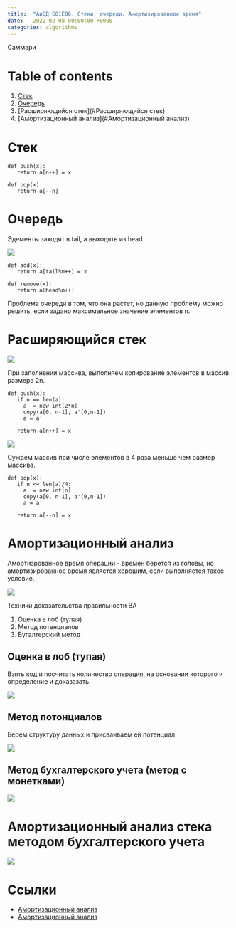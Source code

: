 ```yaml
---
title:  "АиСД S01E06. Стеки, очереди. Амортизированное время"
date:   2022-02-08 00:00:00 +0000
categories: algorithms
---
```


Саммари

# Table of contents
1. [Стек](#Стек)
1. [Очередь](#Очередь)
1. [Расширяющийся стек](#Расширяющийся стек)
1. [Амортизационный анализ](#Амортизационный анализ)


# Стек

```
def push(x):
   return a[n++] = x

def pop(x):
   return a[--n]
```

# Очередь

Эдементы заходят в tail, а выходять из head.

![](../assets/images/algorithms/mavrin/s1/l6/queue.webp)
 
```
def add(x):
   return a[tail%n++] = x

def remove(x):
   return a[head%n++]
```

Проблема очереди в том, что она растет, но данную проблему можно решить, если задано максимальное значение 
элементов n.

# Расширяющийся стек

![](../assets/images/algorithms/mavrin/s1/l6/extend-stack.webp)

При заполнении массива, выполняем копирование элементов в массив размера 2n.
```
def push(x):
   if n == len(a):
     a' = new int[2*n]
     copy(a[0, n-1], a'[0,n-1])
     a = a'

   return a[n++] = x
```

![](../assets/images/algorithms/mavrin/s1/l6/shrink-stack.webp)

Сужаем массив при числе элементов в 4 раза меньше чем размер массива.
```
def pop(x):
   if n <= len(a)/4:
     a' = new int[n]
     copy(a[0, n-1], a'[0,n-1])
     a = a'

   return a[--n] = x
```

# Амортизационный анализ

Амортизрованное время операции - времен берется из головы, но амортизированное время является хорошим,
если выполняется такое условие.

![](../assets/images/algorithms/mavrin/s1/l6/amortized-time-definition.webp)

Техники доказательства правильности ВА
1. Оценка в лоб (тупая)
2. Метод потенциалов
3. Бугалтерский метод

## Оценка в лоб (тупая)

Взять код и посчитать количество операция, на основании которого  и определение и доказазать.

![](../assets/images/algorithms/mavrin/s1/l6/amortized-analysis-method-1.webp)

## Метод потонциалов

Берем структуру данных и присваиваем ей потенциал.

![](../assets/images/algorithms/mavrin/s1/l6/amortized-analysis-aggregate-method.webp)

## Метод бухгалтерского учета (метод с монетками)

![](../assets/images/algorithms/mavrin/s1/l6/amortized-analysis-banker-method.webp)

# Амортизационный анализ стека методом бухгалтерского учета

![](../assets/images/algorithms/mavrin/s1/l6/amortized-analysis-banker-method-stack.webp)


# Ссылки
* [Амортизационный анализ](https://neerc.ifmo.ru/wiki/index.php?title=%D0%90%D0%BC%D0%BE%D1%80%D1%82%D0%B8%D0%B7%D0%B0%D1%86%D0%B8%D0%BE%D0%BD%D0%BD%D1%8B%D0%B9_%D0%B0%D0%BD%D0%B0%D0%BB%D0%B8%D0%B7)
* [Амортизационный анализ](https://neerc.ifmo.ru/wiki/index.php?title=%D0%90%D0%BC%D0%BE%D1%80%D1%82%D0%B8%D0%B7%D0%B0%D1%86%D0%B8%D0%BE%D0%BD%D0%BD%D1%8B%D0%B9_%D0%B0%D0%BD%D0%B0%D0%BB%D0%B8%D0%B7)

